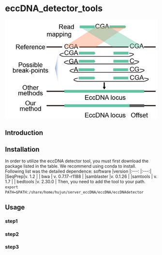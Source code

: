 # eccDNA_detector_tools  
![advantage of this method](image/advantage.png)
## Introduction  
## Installation  
In order to utilize the eccDNA detector tool, you must first download the package listed in the table. We recommend using conda to install.  
Following list was the detailed dependence:
software  |version
|:---:  |:---:|
|SeqPrep|v. 1.2  |
| bwa | v. 0.7.17-r1188 |
|samblaster  |v. 0.1.26  |
|samtools  | v. 1.7 |
| bedtools |v. 2.30.0  |
Then, you need to add the tool to your path.  
``` export PATH=$PATH:/share/home/hujun/server_eccDNA/eccDNA/eccDNAdetector ```
## Usage  
### step1  
### step2  
### step3
